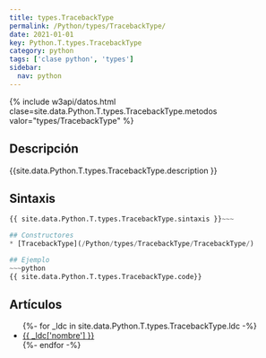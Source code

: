```yaml
---
title: types.TracebackType
permalink: /Python/types/TracebackType/
date: 2021-01-01
key: Python.T.types.TracebackType
category: python
tags: ['clase python', 'types']
sidebar: 
  nav: python
---
```


{% include w3api/datos.html clase=site.data.Python.T.types.TracebackType.metodos valor="types/TracebackType" %}

## Descripción
{{site.data.Python.T.types.TracebackType.description }}

## Sintaxis
~~~python
{{ site.data.Python.T.types.TracebackType.sintaxis }}~~~

## Constructores
* [TracebackType](/Python/types/TracebackType/TracebackType/)

## Ejemplo
~~~python
{{ site.data.Python.T.types.TracebackType.code}}
~~~

## Artículos
<ul>
{%- for _ldc in site.data.Python.T.types.TracebackType.ldc -%}
   <li>
       <a href="{{_ldc['url'] }}">{{ _ldc['nombre'] }}</a>
   </li>
{%- endfor -%}
</ul>

